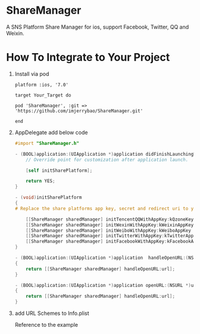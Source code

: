 # ShareManager
A SNS Platform Share Manager for ios, support Facebook, Twitter, QQ and Weixin.

# How To Integrate to Your Project
1. Install via pod

    ````
    platform :ios, '7.0'
    
    target Your_Target do
    
    pod 'ShareManager', :git => 'https://github.com/imjerrybao/ShareManager.git'
    
    end
    ````

2. AppDelegate add below code
    ```` objective-c
    #import "ShareManager.h"

    - (BOOL)application:(UIApplication *)application didFinishLaunchingWithOptions:(NSDictionary *)launchOptions {
        // Override point for customization after application launch.

        [self initSharePlatform];

        return YES;
    }

    - (void)initSharePlatform
    {
    # Replace the share platforms app key, secret and redirect uri to yours
    
        [[ShareManager sharedManager] initTencentQQWithAppKey:kQzoneKey appSecret:kQzoneSecret];
        [[ShareManager sharedManager] initWexinWithAppKey:kWeixinAppKey appSecret:kWeixinAppSecret];
        [[ShareManager sharedManager] initWeiboWithAppKey:kWeiboAppKey appSecret:kWeiboSecret redirectUri:kWeiboRedirectUri];
        [[ShareManager sharedManager] initTwitterWithAppKey:kTwitterAppKey appSecret:kTwitterAppSecret redirectUri:kTwitterRedirectUri];
        [[ShareManager sharedManager] initFacebookWithAppKey:kFacebookAppKey appSecret:kFacebookAppSecret redirectUri:kFacebookRedirectUri];
    }

    - (BOOL)application:(UIApplication *)application  handleOpenURL:(NSURL *)url
    {
        return [[ShareManager sharedManager] handleOpenURL:url];
    }

    - (BOOL)application:(UIApplication *)application openURL:(NSURL *)url sourceApplication:(NSString *)sourceApplication annotation:(id)annotation
    {
        return [[ShareManager sharedManager] handleOpenURL:url];
    }
    ````

3. add URL Schemes to Info.plist

    Reference to the example

